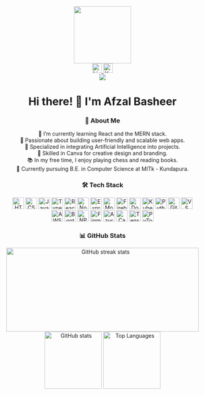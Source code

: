 <div align="center">
    <img height="150" src="https://media.giphy.com/media/qgQUggAC3Pfv687qPC/giphy.gif" />
</div>

<div align="center">
    <a href="https://www.linkedin.com/in/afzal-basheer-127878264/" target="_blank">
        <img src="https://img.shields.io/static/v1?message=LinkedIn&logo=linkedin&label=&color=0077B5&logoColor=white&labelColor=&style=for-the-badge" height="25" alt="LinkedIn logo" />
    </a>
    <a href="https://www.youtube.com/@afzal3327" target="_blank">
        <img src="https://img.shields.io/static/v1?message=YouTube&logo=youtube&label=&color=FF0000&logoColor=white&labelColor=&style=for-the-badge" height="25" alt="YouTube logo" />
    </a>
</div>

<div align="center">
    <img src="https://visitor-badge.laobi.icu/badge?page_id=afzalbasheer.afzalbasheer&" />
</div>

<h1 align="center">Hi there! 👋 I'm Afzal Basheer</h1>

<h3 align="center">🚀 About Me</h3>
<p align="center">
    🌱 I’m currently learning React and the MERN stack.<br> 
    🎯 Passionate about building user-friendly and scalable web apps.<br> 
    🤖 Specialized in integrating Artificial Intelligence into projects.<br>
    🎨 Skilled in Canva for creative design and branding.<br>
    📚 In my free time, I enjoy playing chess and reading books.<br> 
    🏫 Currently pursuing B.E. in Computer Science at MITk - Kundapura.<br>
</p>

<h3 align="center">🛠 Tech Stack</h3>
<div align="center">
    <img src="https://cdn.jsdelivr.net/gh/devicons/devicon/icons/html5/html5-original-wordmark.svg" height="30" alt="HTML5" />
    <img src="https://cdn.jsdelivr.net/gh/devicons/devicon/icons/css3/css3-original-wordmark.svg" height="30" alt="CSS3" />
    <img src="https://cdn.jsdelivr.net/gh/devicons/devicon/icons/javascript/javascript-original.svg" height="30" alt="JavaScript" />
    <img src="https://cdn.jsdelivr.net/gh/devicons/devicon/icons/typescript/typescript-original.svg" height="30" alt="TypeScript" />
    <img src="https://cdn.jsdelivr.net/gh/devicons/devicon/icons/react/react-original-wordmark.svg" height="30" alt="React" />
    <img src="https://cdn.jsdelivr.net/gh/devicons/devicon/icons/nodejs/nodejs-original-wordmark.svg" height="30" alt="Node.js" />
    <img src="https://cdn.jsdelivr.net/gh/devicons/devicon/icons/express/express-original-wordmark.svg" height="30" alt="Express.js" />
    <img src="https://cdn.jsdelivr.net/gh/devicons/devicon/icons/mongodb/mongodb-original-wordmark.svg" height="30" alt="MongoDB" />
    <img src="https://cdn.jsdelivr.net/gh/devicons/devicon/icons/firebase/firebase-plain-wordmark.svg" height="30" alt="Firebase" />
    <img src="https://cdn.jsdelivr.net/gh/devicons/devicon/icons/docker/docker-plain-wordmark.svg" height="30" alt="Docker" />
    <img src="https://cdn.jsdelivr.net/gh/devicons/devicon/icons/kubernetes/kubernetes-plain.svg" height="30" alt="Kubernetes" />
    <img src="https://cdn.jsdelivr.net/gh/devicons/devicon/icons/python/python-original.svg" height="30" alt="Python" />
    <img src="https://cdn.jsdelivr.net/gh/devicons/devicon/icons/github/github-original-wordmark.svg" height="30" alt="GitHub" />
    <img src="https://cdn.jsdelivr.net/gh/devicons/devicon/icons/vscode/vscode-original-wordmark.svg" height="30" alt="VS Code" />
    <img src="https://cdn.jsdelivr.net/gh/devicons/devicon/icons/amazonwebservices/amazonwebservices-original-wordmark.svg" height="30" alt="AWS" />
    <img src="https://cdn.jsdelivr.net/gh/devicons/devicon/icons/bootstrap/bootstrap-original-wordmark.svg" height="30" alt="Bootstrap" />
    <img src="https://cdn.jsdelivr.net/gh/devicons/devicon/icons/npm/npm-original-wordmark.svg" height="30" alt="NPM" />
    <img src="https://cdn.jsdelivr.net/gh/devicons/devicon/icons/figma/figma-original.svg" height="30" alt="Figma" />
    <img src="https://cdn.jsdelivr.net/gh/devicons/devicon/icons/azure/azure-original-wordmark.svg" height="30" alt="Azure" />
    <img src="https://cdn.jsdelivr.net/gh/devicons/devicon/icons/canva/canva-original.svg" height="30" alt="Canva" />
    <img src="https://cdn.jsdelivr.net/gh/devicons/devicon/icons/tensorflow/tensorflow-original-wordmark.svg" height="30" alt="TensorFlow" />
    <img src="https://cdn.jsdelivr.net/gh/devicons/devicon/icons/pytorch/pytorch-original-wordmark.svg" height="30" alt="PyTorch" />
</div>

<h3 align="center">📊 GitHub Stats</h3> 
<div align="center"> 
    <img src="https://github-readme-streak-stats.herokuapp.com/?user=Afzal74&theme=radical&hide_border=true" width="100%" height="220" alt="GitHub streak stats" />
    <div align="center">
        <img src="https://github-readme-stats.vercel.app/api?username=Afzal74&show_icons=true&theme=radical&hide_border=true" height="150" alt="GitHub stats" />
        <img src="https://github-readme-stats.vercel.app/api/top-langs/?username=Afzal74&layout=compact&theme=radical&hide_border=true" height="150" alt="Top Languages" />
    </div>
</div><br>

